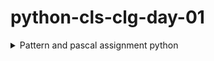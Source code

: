 # python-cls-clg-day-01

<details><summary>Pattern and pascal assignment python</summary>
<p>

  #### MAKE BY Sayantan Kar...

  #### Q 01

  ```txt
     *
     **
     ***
     ****
     *****
  ```
  >```py
  >  for i in range(1, 6):
  >    print("*" * i)
  >```

  #### Q 02
  ```txt
     *****
     ****
     ***
     **
     *
  ```
  >```py
  >
  >  for i in range(5, 0, -1):
  >      print("*" * i)
  >```

  #### Q 03
  ```txt
         *
        **
       ***
      ****
     *****
     ****
     ***
     **
     *
  ```

  >```py
  >  for i in range(1, 10):
  >      if i > 5:
  >          print(" " * (5 - i), end="")
  >          print("*" * (10 - i))
  >      else:
  >          print(" " * (5 - i) + "*" * i)
  >```

  #### Q 04
  ```txt
         *
        **
       ***
      ****
     *****
  ```
  >```py
  >  for i in range(1, 6):
  >      print(" " * (5 - i) + "*" * i)
  >```

  #### Q 05
  ```txt
     *****
      ****
       ***
        **
         *
  ```
  >```py
  >  for i in range(5, 0, -1):
  >      print(" " * (5 - i) + "*" * i)
  >```

  #### Q 06
  ```txt
         *
        **
       ***
      ****
     *****
      ****
       ***
        **
         *
  ```

  >```py
  >  for i in range(1, 10):
  >      if i > 5:
  >          print(" " * (i - 5), end="")
  >          print("*" * (10 - i))
  >      else:
  >          print(" " * (5 - i) + "*" * i)
  >```



  #### Q 07
  ```txt
         *
        ***
       *****
      *******
     *********
  ```

  >```py
  >  for i in range(1, 6):
  >      print(" " * (5 - i), end="")
  >      print("*" * (i * 2 - 1))
  >```

  #### Q 08
  ```txt
         *
        ***
       *****
      *******
     *********
      *******
       *****
        ***
         *
  ```
  >```py
  >  for i in range(1, 10):
  >      if i > 5:
  >          print(" " * (i - 5), end="")
  >          print("*" * (2 * (10 - i) - 1))
  >      else:
  >          print(" " * (5 - i), end="")
  >          print("*" * (i * 2 - 1))
  >```



  #### Q 09
  ```txt
     **********
     ****  ****
     ***    ***
     **      **
     *        *
     **      **
     ***    ***
     ****  ****
     **********
  ```
  >```py
  >  for i in range(1, 10):
  >      if i < 6:
  >          print("*" * (6 - i), end="")
  >          print(" " * (i * 2 - 2), end="")
  >          print("*" * (6 - i))
  >      else:
  >          print("*" * (i - 4), end="")
  >          print(" " * (2 * (10 - i) - 2), end="")
  >          print("*" * (i - 4))
  >```


  #### Q 10
  ```txt
         1
        12
       123
      1234
     12345
  ```
  >```py
  >  for i in range(1, 6):
  >      print(" " * (5 - i), end="")
  >      for j in range(1, i + 1):
  >          print(j, end="")
  >      print("")
  >```

  #### Q 11
  ```txt
         1
        121
       12321
      1234321
     123454321
  ```
  >```py
  >  for i in range(1, 6):
  >      print(" " * (5 - i), end="")
  >      for j in range(1, i + 1):
  >          print(j, end="")
  >      for j in range(i - 1, 0, -1):
  >          print(j, end="")
  >      print("")
  >```

  #### Q 12
  ```txt
         1
        212
       32123
      4321234
     543212345
  ```
  >```py
  >  for i in range(1, 6):
  >      print(" " * (5 - i), end="")
  >      for j in range(i, 0, -1):
  >          print(j, end="")
  >      for j in range(1 + 1, i + 1):
  >          print(j, end="")
  >      print("")
  >```


  #### Q 13
  ```txt
     1
     1 2
     1  3
     1   4
     12345
  ```
  >```py
  >  for i in range(1, 6):
  >      if i == 1:
  >          print(i)
  >      elif i < 5:
  >          print("1", end="")
  >          print(" " * (i - 1), end="")
  >          print(i)
  >      else:
  >          for j in range(1, 6):
  >              print(j, end="")
  >          print("")
  >```

  #### Q 14
  ```txt
         1
        23
       345
      4567
     56789
  ```
  >```py
  >  for i in range(1, 6):
  >      print(" " * (5 - i), end="")
  >      for j in range(1, i + 1):
  >          print(j + i - 1, end="")
  >      print("")
  >```

  #### Q 15
  ```txt
         1
        232
       34543
      4567654
     567898765
  ```

  >```py
  >  for i in range(1, 6):
  >      print(" " * (5 - i), end="")
  >      for j in range(1, i + 1):
  >          print(j + i - 1, end="")
  >      for j in range(j + i - 1, i, -1):
  >          print(j-1, end="")
  >      print("")
  >```

</P>
</details>
